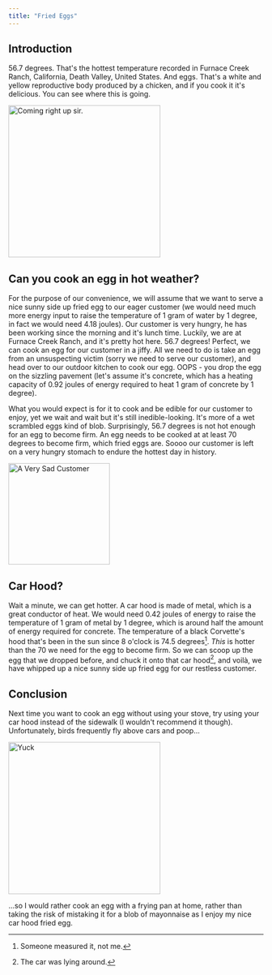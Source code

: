 ```yaml
---
title: "Fried Eggs"
---
```

## Introduction

56.7 degrees. That's the hottest temperature recorded in Furnace Creek Ranch, California, Death Valley, United States. And eggs. That's a white and yellow reproductive body produced by a chicken, and if you cook it it's delicious. You can see where this is going.

<image src="/the-chicken-pen/assets/Sunny-Side-Up.png" alt="Coming right up sir." width=300px />

## Can you cook an egg in hot weather?

For the purpose of our convenience, we will assume that we want to serve a nice sunny side up fried egg to our eager customer (we would need much more energy input to raise the temperature of 1 gram of water by 1 degree, in fact we would need 4.18 joules). Our customer is very hungry, he has been working since the morning and it's lunch time. Luckily, we are at Furnace Creek Ranch, and it's pretty hot here. 56.7 degrees! Perfect, we can cook an egg for our customer in a jiffy. All we need to do is take an egg from an unsuspecting victim (sorry we need to serve our customer), and head over to our outdoor kitchen to cook our egg. OOPS - you drop the egg on the sizzling pavement (let's assume it's concrete, which has a heating capacity of 0.92 joules of energy required to heat 1 gram of concrete by 1 degree).

What you would expect is for it to cook and be edible for our customer to enjoy, yet we wait and wait but it's still inedible-looking. It's more of a wet scrambled eggs kind of blob. Surprisingly, 56.7 degrees is not hot enough for an egg to become firm. An egg needs to be cooked at at least 70 degrees to become firm, which fried eggs are. Soooo our customer is left on a very hungry stomach to endure the hottest day in history.

<image src="/the-chicken-pen/assets/Sad-Customer.png" alt="A Very Sad Customer" width=200px />

## Car Hood?

Wait a minute, we can get hotter. A car hood is made of metal, which is a great conductor of heat. We would need 0.42 joules of energy to raise the temperature of 1 gram of metal by 1 degree, which is around half the amount of energy required for concrete. The temperature of a black Corvette's hood that's been in the sun since 8 o'clock is 74.5 degrees[^1]. *This* is hotter than the 70 we need for the egg to become firm. So we can scoop up the egg that we dropped before, and chuck it onto that car hood[^2], and voilà, we have whipped up a nice sunny side up fried egg for our restless customer.

## Conclusion

Next time you want to cook an egg without using your stove, try using your car hood instead of the sidewalk (I wouldn't recommend it though). Unfortunately, birds frequently fly above cars and poop...

<image src="/the-chicken-pen/assets/Bird-Mayonnaise.png" alt="Yuck" width=300px />

...so I would rather cook an egg with a frying pan at home, rather than taking the risk of mistaking it for a blob of mayonnaise as I enjoy my nice car hood fried egg.


[^1]: Someone measured it, not me.
[^2]: The car was lying around.